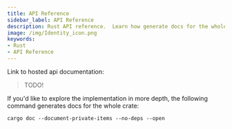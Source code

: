 ```yaml
---
title: API Reference
sidebar_label: API Reference
description: Rust API reference.  Learn how generate docs for the whole crate.
image: /img/Identity_icon.png
keywords:
- Rust
- API Reference
---
```


Link to hosted api documentation: 

> TODO!


If you'd like to explore the implementation in more depth, the following command generates docs for the whole crate:

```
cargo doc --document-private-items --no-deps --open
```